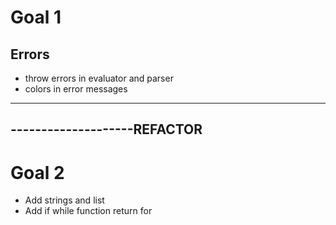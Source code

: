 # Goal 1

## Errors
- throw errors in evaluator and parser
- colors in error messages

----------------------------
--------------------REFACTOR
----------------------------

# Goal 2
- Add strings and list
- Add if while function return for


